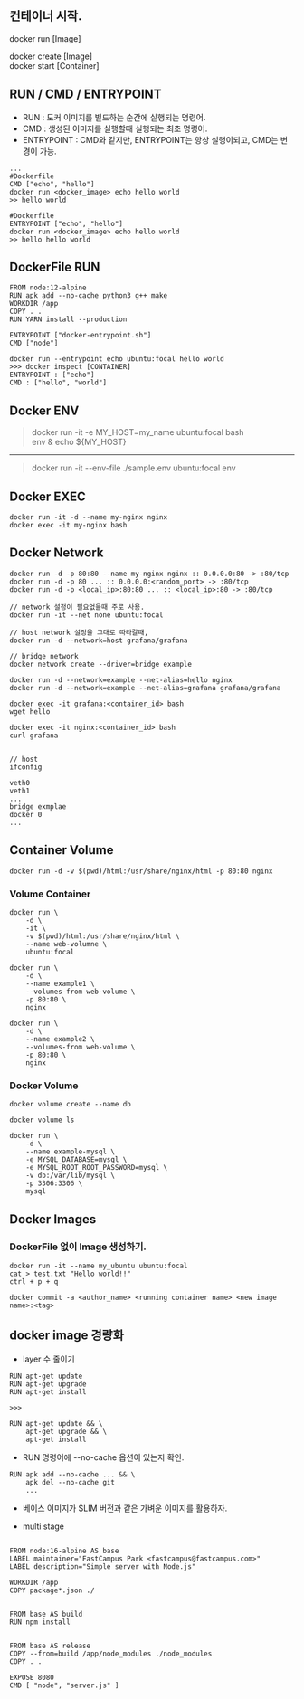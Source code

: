 
## 컨테이너 시작. 

docker run [Image]

docker create [Image]  
docker start [Container]

## RUN / CMD / ENTRYPOINT

- RUN : 도커 이미지를 빌드하는 순간에 실행되는 명령어. 
- CMD : 생성된 이미지를 실행할때 실행되는 최초 명령어. 
- ENTRYPOINT : CMD와 같지만, ENTRYPOINT는 항상 실행이되고, CMD는 변경이 가능. 

```
...
#Dockerfile
CMD ["echo", "hello"]
docker run <docker_image> echo hello world
>> hello world

#Dockerfile
ENTRYPOINT ["echo", "hello"]
docker run <docker_image> echo hello world
>> hello hello world
```

## DockerFile RUN

```
FROM node:12-alpine
RUN apk add --no-cache python3 g++ make
WORKDIR /app
COPY . .
RUN YARN install --production

ENTRYPOINT ["docker-entrypoint.sh"]
CMD ["node"]
```

```
docker run --entrypoint echo ubuntu:focal hello world
>>> docker inspect [CONTAINER]
ENTRYPOINT : ["echo"]
CMD : ["hello", "world"]
```

## Docker ENV

> docker run -it -e MY_HOST=my_name ubuntu:focal bash  
> env & echo ${MY_HOST}
----
> docker run -it --env-file ./sample.env ubuntu:focal env

## Docker EXEC

```
docker run -it -d --name my-nginx nginx
docker exec -it my-nginx bash 
```

## Docker Network

```
docker run -d -p 80:80 --name my-nginx nginx :: 0.0.0.0:80 -> :80/tcp
docker run -d -p 80 ... :: 0.0.0.0:<random_port> -> :80/tcp
docker run -d -p <local_ip>:80:80 ... :: <local_ip>:80 -> :80/tcp
```

```
// network 설정이 필요없을때 주로 사용. 
docker run -it --net none ubuntu:focal

// host network 설정을 그대로 따라갈때, 
docker run -d --network=host grafana/grafana

// bridge network
docker network create --driver=bridge example

docker run -d --network=example --net-alias=hello nginx
docker run -d --network=example --net-alias=grafana grafana/grafana

docker exec -it grafana:<container_id> bash
wget hello

docker exec -it nginx:<container_id> bash
curl grafana


// host
ifconfig

veth0
veth1
... 
bridge exmplae
docker 0
...
```

## Container Volume

```
docker run -d -v $(pwd)/html:/usr/share/nginx/html -p 80:80 nginx
```

### Volume Container

```
docker run \
    -d \
    -it \
    -v $(pwd)/html:/usr/share/nginx/html \
    --name web-volumne \
    ubuntu:focal

docker run \
    -d \
    --name example1 \
    --volumes-from web-volume \
    -p 80:80 \
    nginx

docker run \
    -d \
    --name example2 \
    --volumes-from web-volume \
    -p 80:80 \
    nginx
```

### Docker Volume

```
docker volume create --name db

docker volume ls

docker run \
    -d \
    --name example-mysql \
    -e MYSQL_DATABASE=mysql \
    -e MYSQL_ROOT_ROOT_PASSWORD=mysql \
    -v db:/var/lib/mysql \
    -p 3306:3306 \
    mysql
```


## Docker Images

### DockerFile 없이 Image 생성하기. 

```
docker run -it --name my_ubuntu ubuntu:focal
cat > test.txt "Hello world!!"
ctrl + p + q

docker commit -a <author_name> <running container name> <new image name>:<tag>
```

## docker image 경량화

- layer 수 줄이기 

```
RUN apt-get update
RUN apt-get upgrade
RUN apt-get install

>>>

RUN apt-get update && \
    apt-get upgrade && \
    apt-get install

```

- RUN 명령어에 --no-cache 옵션이 있는지 확인. 

```
RUN apk add --no-cache ... && \
    apk del --no-cache git
    ... 
```


- 베이스 이미지가 SLIM 버전과 같은 가벼운 이미지를 활용하자. 

- multi stage

```

FROM node:16-alpine AS base
LABEL maintainer="FastCampus Park <fastcampus@fastcampus.com>"
LABEL description="Simple server with Node.js"

WORKDIR /app
COPY package*.json ./


FROM base AS build
RUN npm install


FROM base AS release
COPY --from=build /app/node_modules ./node_modules
COPY . .

EXPOSE 8080
CMD [ "node", "server.js" ]

```


















